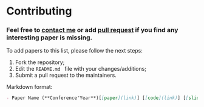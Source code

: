 # Contributing

### **Feel free to [contact me](kwzhong23@m.fudan.edu.cn) or add [pull request](https://github.com/kangwei-zhong/Big4PaperList/pulls) if you find any interesting paper is missing.**

To add papers to this list, please follow the next steps:

1. Fork the repository;
2. Edit the `README.md ` file with your changes/additions;
3. Submit a pull request to the maintainers.


Markdown format:
```markdown
- Paper Name (**Conference'Year**)[[paper](link)] [[code](link)] [[slides](link)]
```